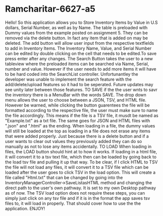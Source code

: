 # Ramcharitar-6627-a5
Hello!
So this application allows you to Store Inventory Items by Value in U.S dollars, Serial Number, as well as by Name.
The table is preloaded with Dummy values from the example posted on assignment 5.
They can be removed via the delete button. In fact any item that is added on may be deleted.
The add button will allow user input from the respective textfields to add in Inventory Items. 
The Inventory Name, Value, and Serial Number can be edited by double clicking on the cell that needs to be edited.To save press enter after any changes.
The Search Button takes the user to a new tableview where the preloaded items can be searched via Name, Serial, number and value.
However if the user needs to add more items it will have to be hard coded into the SearchList controller. Unfortunantley the developer was unable to implement the search feature with the add/delete/upload features so it had to be seperated.
Future updates may see unity later between those features.
TO SAVE
if the the user wnts to savr the inventory there is a MenuBar with the words SAVE. The drop down menu allows the user to choose between a JSON, TSV, and HTML file.
However be warned, while clicking the button guarentees the file will be formatted according to the respective file, the user must make sure to name the file accordingly. This means if the file is a TSV file,
it musdt be named as "Example.txt" as a txt file. The same goes for JSON and HTML files with ".json" and ".html" as the ending.
When loading in a file, the dummy values will still be loaded at the top as loading in a file does not erase any items that were added properly. Just because there is a delete button and if a user wants to clear out values they previously added they can do so manually as not to lose any items accidentally. 
TO LOAD
When loading in files, the LOAD button should hint at to how it works. If loading in a html file, it will convert it to a tsv text file, which then can be loaded by going back to the load tsv file and pulling it up that way.
To be clear, if I click HTML to TSV the file will not load any files, it will convert it to a TSV file which can be loaded after the user goes to click TSV in the load option.
This will create a file called "Html.txt" that can be changed by going into the InventoryManagerController->SaveListasHTML method and changing the direct path to the user's own pathway. It is set to my own Desktop pathway as of now.
The TSV load option does not require these steps, you can simply just click on any tsv file and if it is in the format the app saves tsv files to, it will load in properly.
That should cover how to use the the application.
ENJOY!
